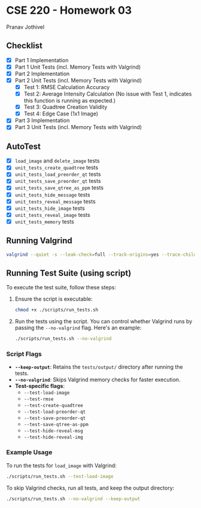 # CSE 220 - Homework 03  
Pranav Jothivel

## Checklist  
- [x] Part 1 Implementation  
- [x] Part 1 Unit Tests (incl. Memory Tests with Valgrind)  
- [x] Part 2 Implementation  
- [x] Part 2 Unit Tests (incl. Memory Tests with Valgrind)  
  - [x] Test 1: RMSE Calculation Accuracy  
  - [x] Test 2: Average Intensity Calculation (No issue with Test 1, indicates this function is running as expected.)  
  - [x] Test 3: Quadtree Creation Validity  
  - [x] Test 4: Edge Case (1x1 Image)  
- [x] Part 3 Implementation  
- [x] Part 3 Unit Tests (incl. Memory Tests with Valgrind)  

## AutoTest  
- [x] `load_image` and `delete_image` tests  
- [x] `unit_tests_create_quadtree` tests  
- [x] `unit_tests_load_preorder_qt` tests  
- [x] `unit_tests_save_preorder_qt` tests  
- [x] `unit_tests_save_qtree_as_ppm` tests  
- [x] `unit_tests_hide_message` tests  
- [x] `unit_tests_reveal_message` tests  
- [x] `unit_tests_hide_image` tests  
- [x] `unit_tests_reveal_image` tests  
- [x] `unit_tests_memory` tests  

## Running Valgrind  
```bash
valgrind --quiet -s --leak-check=full --track-origins=yes --trace-children=yes --error-exitcode=37 ./build/hw3_main
```

## Running Test Suite (using script)  
To execute the test suite, follow these steps:

1. Ensure the script is executable:
   ```bash
   chmod +x ./scripts/run_tests.sh
   ```

2. Run the tests using the script. You can control whether Valgrind runs by passing the `--no-valgrind` flag. Here's an example:
   ```bash
   ./scripts/run_tests.sh --no-valgrind
   ```

### Script Flags  
- **`--keep-output`**: Retains the `tests/output/` directory after running the tests.  
- **`--no-valgrind`**: Skips Valgrind memory checks for faster execution.  
- **Test-specific flags**:
  - `--test-load-image`  
  - `--test-rmse`  
  - `--test-create-quadtree`  
  - `--test-load-preorder-qt`  
  - `--test-save-preorder-qt`  
  - `--test-save-qtree-as-ppm`  
  - `--test-hide-reveal-msg`  
  - `--test-hide-reveal-img`

### Example Usage  
To run the tests for `load_image` with Valgrind:
```bash
./scripts/run_tests.sh --test-load-image 
```

To skip Valgrind checks, run all tests, and keep the output directory:
```bash
./scripts/run_tests.sh --no-valgrind --keep-output
```